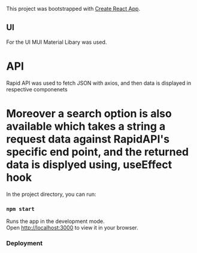 This project was bootstrapped with [Create React App](https://github.com/facebook/create-react-app).

## UI
For the UI MUI Material Libary was used.

# API 
Rapid API was used to fetch JSON with axios, and then data is displayed in respective componenets 

# Moreover a search option is also available which takes a string a request data against RapidAPI's specific end point, and the returned data is displyed using, useEffect hook

In the project directory, you can run:

### `npm start`

Runs the app in the development mode.\
Open [http://localhost:3000](http://localhost:3000) to view it in your browser.

### Deployment



